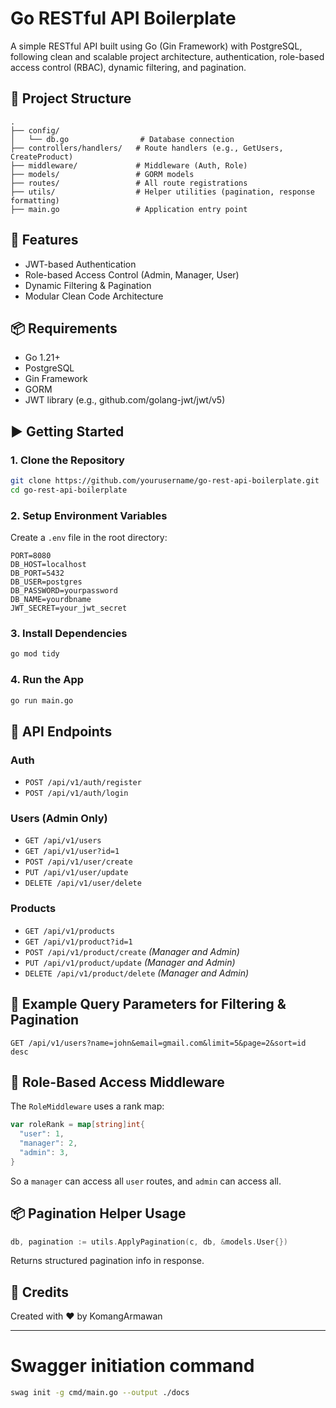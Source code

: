 # Go RESTful API Boilerplate

A simple RESTful API built using Go (Gin Framework) with PostgreSQL, following clean and scalable project architecture, authentication, role-based access control (RBAC), dynamic filtering, and pagination.

## 📁 Project Structure

```
.
├── config/
│   └── db.go                # Database connection
├── controllers/handlers/   # Route handlers (e.g., GetUsers, CreateProduct)
├── middleware/             # Middleware (Auth, Role)
├── models/                 # GORM models
├── routes/                 # All route registrations
├── utils/                  # Helper utilities (pagination, response formatting)
├── main.go                 # Application entry point
```

## 🔐 Features

- JWT-based Authentication
- Role-based Access Control (Admin, Manager, User)
- Dynamic Filtering & Pagination
- Modular Clean Code Architecture

## 📦 Requirements

- Go 1.21+
- PostgreSQL
- Gin Framework
- GORM
- JWT library (e.g., github.com/golang-jwt/jwt/v5)

## ▶️ Getting Started

### 1. Clone the Repository
```bash
git clone https://github.com/yourusername/go-rest-api-boilerplate.git
cd go-rest-api-boilerplate
```

### 2. Setup Environment Variables
Create a `.env` file in the root directory:
```
PORT=8080
DB_HOST=localhost
DB_PORT=5432
DB_USER=postgres
DB_PASSWORD=yourpassword
DB_NAME=yourdbname
JWT_SECRET=your_jwt_secret
```

### 3. Install Dependencies
```bash
go mod tidy
```

### 4. Run the App
```bash
go run main.go
```

## 📂 API Endpoints

### Auth
- `POST /api/v1/auth/register`
- `POST /api/v1/auth/login`

### Users (Admin Only)
- `GET /api/v1/users`
- `GET /api/v1/user?id=1`
- `POST /api/v1/user/create`
- `PUT /api/v1/user/update`
- `DELETE /api/v1/user/delete`

### Products
- `GET /api/v1/products`
- `GET /api/v1/product?id=1`
- `POST /api/v1/product/create` _(Manager and Admin)_
- `PUT /api/v1/product/update` _(Manager and Admin)_
- `DELETE /api/v1/product/delete` _(Manager and Admin)_

## 📄 Example Query Parameters for Filtering & Pagination

```http
GET /api/v1/users?name=john&email=gmail.com&limit=5&page=2&sort=id desc
```

## 👮 Role-Based Access Middleware

The `RoleMiddleware` uses a rank map:
```go
var roleRank = map[string]int{
  "user": 1,
  "manager": 2,
  "admin": 3,
}
```
So a `manager` can access all `user` routes, and `admin` can access all.

## 📦 Pagination Helper Usage

```go
db, pagination := utils.ApplyPagination(c, db, &models.User{})
```

Returns structured pagination info in response.

## 🧠 Credits
Created with ❤️ by KomangArmawan

---

# Swagger initiation command
```bash
swag init -g cmd/main.go --output ./docs
```
